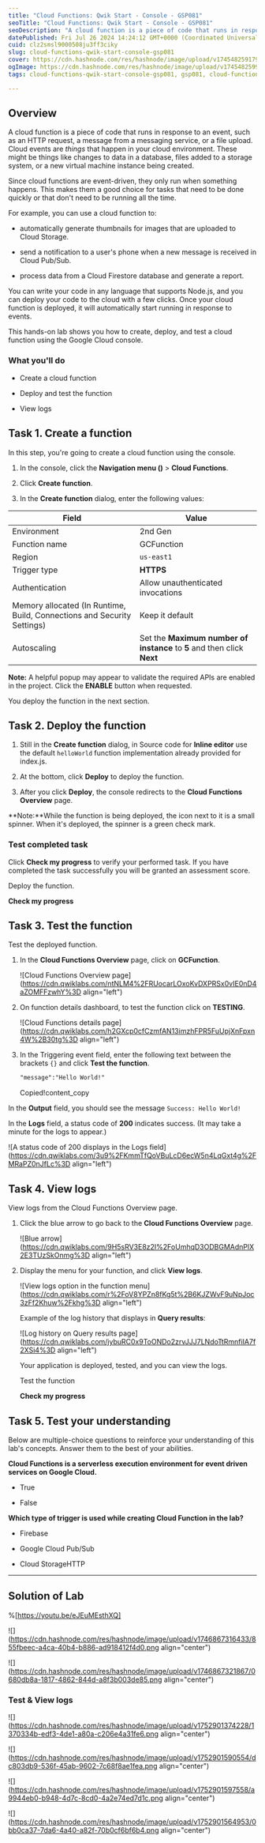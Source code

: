 ```yaml
---
title: "Cloud Functions: Qwik Start - Console - GSP081"
seoTitle: "Cloud Functions: Qwik Start - Console - GSP081"
seoDescription: "A cloud function is a piece of code that runs in response to an event, such as an HTTP request, a message from a messaging service, or a file upload. Cloud"
datePublished: Fri Jul 26 2024 14:24:12 GMT+0000 (Coordinated Universal Time)
cuid: clz2smsl9000508ju3ff3ciky
slug: cloud-functions-qwik-start-console-gsp081
cover: https://cdn.hashnode.com/res/hashnode/image/upload/v1745482591797/84b428af-1793-4e29-bb16-5570a927ed9c.png
ogImage: https://cdn.hashnode.com/res/hashnode/image/upload/v1745482599692/e792eb84-c168-47b5-9e11-208f66d74e7c.png
tags: cloud-functions-qwik-start-console-gsp081, gsp081, cloud-functions-qwik-start-console

---
```


## **Overview**

A cloud function is a piece of code that runs in response to an event, such as an HTTP request, a message from a messaging service, or a file upload. Cloud events are *things* that happen in your cloud environment. These might be things like changes to data in a database, files added to a storage system, or a new virtual machine instance being created.

Since cloud functions are event-driven, they only run when something happens. This makes them a good choice for tasks that need to be done quickly or that don't need to be running all the time.

For example, you can use a cloud function to:

* automatically generate thumbnails for images that are uploaded to Cloud Storage.
    
* send a notification to a user's phone when a new message is received in Cloud Pub/Sub.
    
* process data from a Cloud Firestore database and generate a report.
    

You can write your code in any language that supports Node.js, and you can deploy your code to the cloud with a few clicks. Once your cloud function is deployed, it will automatically start running in response to events.

This hands-on lab shows you how to create, deploy, and test a cloud function using the Google Cloud console.

### What you'll do

* Create a cloud function
    
* Deploy and test the function
    
* View logs
    

## **Task 1. Create a function**

In this step, you're going to create a cloud function using the console.

1. In the console, click the **Navigation menu ()** &gt; **Cloud Functions**.
    
2. Click **Create function**.
    
3. In the **Create function** dialog, enter the following values:
    

| **Field** | **Value** |
| --- | --- |
| Environment | 2nd Gen |
| Function name | GCFunction |
| Region | `us-east1` |
| Trigger type | **HTTPS** |
| Authentication | Allow unauthenticated invocations |
| Memory allocated (In Runtime, Build, Connections and Security Settings) | Keep it default |
| Autoscaling | Set the **Maximum number of instance** to **5** and then click **Next** |

**Note:** A helpful popup may appear to validate the required APIs are enabled in the project. Click the **ENABLE** button when requested.

You deploy the function in the next section.

## **Task 2. Deploy the function**

1. Still in the **Create function** dialog, in Source code for **Inline editor** use the default `helloWorld` function implementation already provided for index.js.
    
2. At the bottom, click **Deploy** to deploy the function.
    
3. After you click **Deploy**, the console redirects to the **Cloud Functions Overview** page.
    

\*\*Note:\*\*While the function is being deployed, the icon next to it is a small spinner. When it's deployed, the spinner is a green check mark.

### Test completed task

Click **Check my progress** to verify your performed task. If you have completed the task successfully you will be granted an assessment score.

Deploy the function.

**Check my progress**

## **Task 3. Test the function**

Test the deployed function.

1. In the **Cloud Functions Overview** page, click on **GCFunction**.
    
    ![Cloud Functions Overview page](https://cdn.qwiklabs.com/ntNLM4%2FRUocarLOxoKvDXPRSx0vIE0nD4aZOMFFzwhY%3D align="left")
    
2. On function details dashboard, to test the function click on **TESTING**.
    
    ![Cloud Functions details page](https://cdn.qwiklabs.com/h2GXcp0cfCzmfAN13imzhFPR5FuUpjXnFpxn4W%2B30tg%3D align="left")
    
3. In the Triggering event field, enter the following text between the brackets `{}` and click **Test the function**.
    
    ```apache
    "message":"Hello World!"
    ```
    
    Copied!content\_copy
    

In the **Output** field, you should see the message `Success: Hello World!`

In the **Logs** field, a status code of **200** indicates success. (It may take a minute for the logs to appear.)

![A status code of 200 displays in the Logs field](https://cdn.qwiklabs.com/3u9%2FKmmTfQoVBuLcD6ecW5n4LqGxt4g%2FMRaPZ0nJfLc%3D align="left")

## **Task 4. View logs**

View logs from the Cloud Functions Overview page.

1. Click the blue arrow to go back to the **Cloud Functions Overview** page.
    
    ![Blue arrow](https://cdn.qwiklabs.com/9H5sRV3E8z2I%2FoUmhqD3ODBGMAdnPlX2E3TUzSkOnmg%3D align="left")
    
2. Display the menu for your function, and click **View logs**.
    
    ![View logs option in the function menu](https://cdn.qwiklabs.com/r%2FoV8YPZn8fKg5t%2B6KJZWvF9uNpJoc3zFf2Khuw%2Fkhg%3D align="left")
    
    Example of the log history that displays in **Query results**:
    
    ![Log history on Query results page](https://cdn.qwiklabs.com/jybuRC0x9ToONDo2zrvJJJ7LNdoTtRmnfiIA7f2XSi4%3D align="left")
    
    Your application is deployed, tested, and you can view the logs.
    
    Test the function
    
    **Check my progress**
    

## **Task 5. Test your understanding**

Below are multiple-choice questions to reinforce your understanding of this lab's concepts. Answer them to the best of your abilities.

**Cloud Functions is a serverless execution environment for event driven services on Google Cloud.**

* True
    
* False
    

**Which type of trigger is used while creating Cloud Function in the lab?**

* Firebase
    
* Google Cloud Pub/Sub
    
* Cloud StorageHTTP
    

---

## Solution of Lab

%[https://youtu.be/eJEuMEsthXQ] 

![](https://cdn.hashnode.com/res/hashnode/image/upload/v1746867316433/855fbeec-a4ca-40b4-b886-ad918412f4d0.png align="center")

![](https://cdn.hashnode.com/res/hashnode/image/upload/v1746867321867/0680db8a-1817-4862-844d-a8f3b003de85.png align="center")

### Test & **View logs**

![](https://cdn.hashnode.com/res/hashnode/image/upload/v1752901374228/1370334b-edf3-4de1-a80a-c206e4a31fe6.png align="center")

![](https://cdn.hashnode.com/res/hashnode/image/upload/v1752901590554/dc803db9-536f-45ab-9602-7c68f8ae1fea.png align="center")

![](https://cdn.hashnode.com/res/hashnode/image/upload/v1752901597558/a9944eb0-b948-4d7c-8cd0-4a2e74ed7d1c.png align="center")

![](https://cdn.hashnode.com/res/hashnode/image/upload/v1752901564953/0bb0ca37-7da6-4a40-a82f-70b0cf6bf6b4.png align="center")